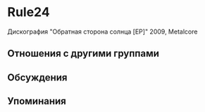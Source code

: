 # Rule24

Дискография
"Обратная сторона солнца [EP]" 2009, Metalcore

## Отношения с другими группами


## Обсуждения


## Упоминания

